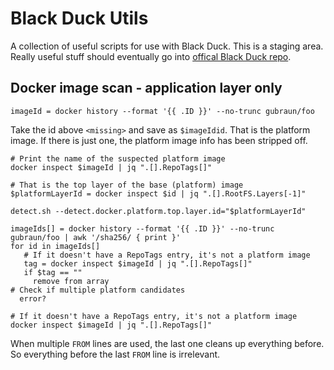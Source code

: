 # Black Duck Utils
A collection of useful scripts for use with Black Duck. This is a staging area. Really useful stuff should eventually go into [offical Black Duck repo](https://github.com/blackducksoftware).

## Docker image scan - application layer only

```
imageId = docker history --format '{{ .ID }}' --no-trunc gubraun/foo
```

Take the id above ```<missing>``` and save as ```$imageIdid```. That is the platform image. If there is just one, the platform image info has been stripped off.

```
# Print the name of the suspected platform image
docker inspect $imageId | jq ".[].RepoTags[]"
```

```
# That is the top layer of the base (platform) image
$platformLayerId = docker inspect $id | jq ".[].RootFS.Layers[-1]"
```

```
detect.sh --detect.docker.platform.top.layer.id="$platformLayerId"
```
 
 
```
imageIds[] = docker history --format '{{ .ID }}' --no-trunc gubraun/foo | awk '/sha256/ { print }'
for id in imageIds[]
   # If it doesn't have a RepoTags entry, it's not a platform image
   tag = docker inspect $imageId | jq ".[].RepoTags[]"
   if $tag == ""
     remove from array
# Check if multiple platform candidates
  error?

# If it doesn't have a RepoTags entry, it's not a platform image
docker inspect $imageId | jq ".[].RepoTags[]"

```

When multiple `FROM` lines are used, the last one cleans up everything before. So everything before the last `FROM` line is irrelevant.

